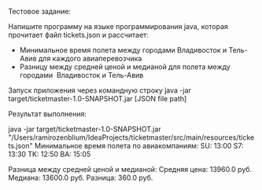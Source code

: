 Тестовое задание:

Напишите программу на языке программирования java, которая прочитает файл tickets.json и рассчитает:
- Минимальное время полета между городами Владивосток и Тель-Авив для каждого авиаперевозчика
- Разницу между средней ценой  и медианой для полета между городами  Владивосток и Тель-Авив

Запуск приложения через командную строку java -jar target/ticketmaster-1.0-SNAPSHOT.jar [JSON file path]

Результат выполнения: 

java -jar target/ticketmaster-1.0-SNAPSHOT.jar "/Users/ramirozenblium/IdeaProjects/ticketmaster/src/main/resources/tickets.json"
Минимальное время полета по авиакомпаниям:
SU: 13:00
S7: 13:30
TK: 12:50
BA: 15:05

Разница между средней ценой и медианой:
Средняя цена: 13960.0 руб.
Медиана: 13600.0 руб.
Разница: 360.0 руб.
